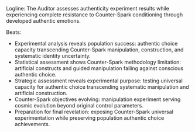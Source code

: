﻿---
series: 3
novella: 2
file: S3N2_Epilogue
type: epilogue
setting: Room-not-room - experimental conclusions
word_target_min: 600
word_target_max: 800
status: outline
---
Logline: The Auditor assesses authenticity experiment results while experiencing complete resistance to Counter-Spark conditioning through developed authentic emotions.

Beats:
- Experimental analysis reveals population success: authentic choice capacity transcending Counter-Spark manipulation, construction, and systematic identity uncertainty.
- Statistical assessment shows Counter-Spark methodology limitation: artificial constructs and guided manipulation failing against conscious authentic choice.
- Strategic assessment reveals experimental purpose: testing universal capacity for authentic choice transcending systematic manipulation and artificial construction.
- Counter-Spark objectives evolving: manipulation experiment serving cosmic evolution beyond original control parameters.
- Preparation for final revelation: exposing Counter-Spark universal experimentation while preserving population authentic choice achievements.
